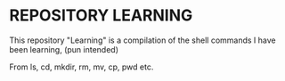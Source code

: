  <h1>REPOSITORY LEARNING</h1> <p>This repository "Learning" is a compilation of the shell commands I have been learning, (pun intended)</p> <p>From ls, cd, mkdir, rm, mv, cp, pwd etc.</p> 

